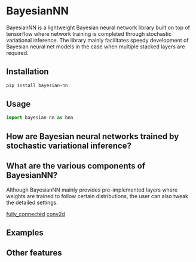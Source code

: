 # BayesianNN
BayesianNN is a lightweight Bayesian neural network library built on top of tensorflow where network training is completed through stochastic variational inference. The library mainly facilitates speedy development of Bayesian neural net models in the case when multiple stacked layers are required.

## Installation
```bash
pip install bayesian-nn
```

## Usage
```python
import bayesian-nn as bnn
```

## How are Bayesian neural networks trained by stochastic variational inference?


## What are the various components of BayesianNN?
Although BayesianNN mainly provides pre-implemented layers where weights are trained to follow certain distributions, the user can also tweak the detailed settings. 

[fully\_connected]()
[conv2d]()

## Examples

## Other features
